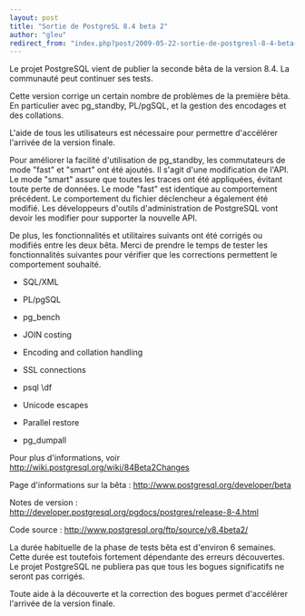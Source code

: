 ```yaml
---
layout: post
title: "Sortie de PostgreSL 8.4 beta 2"
author: "gleu"
redirect_from: "index.php?post/2009-05-22-sortie-de-postgresl-8-4-beta-2 "
---
```




Le projet PostgreSQL vient de publier la seconde bêta de la version 8.4. La communauté peut continuer ses tests.



Cette version corrige un certain nombre de problèmes de la première bêta. En particulier avec pg_standby, PL/pgSQL, et la gestion des encodages et des collations.



L'aide de tous les utilisateurs est nécessaire pour permettre d'accélérer l'arrivée de la version finale.



Pour améliorer la facilité d'utilisation de pg_standby, les commutateurs de mode "fast" et "smart" ont été ajoutés. Il s'agit d'une modification de l'API. Le mode "smart" assure que toutes les traces ont été appliquées, évitant toute perte de données. Le mode "fast" est identique au comportement précédent. Le comportement du fichier déclencheur a également été modifié. Les développeurs d'outils d'administration de PostgreSQL vont devoir les modifier pour supporter la nouvelle API.



De plus, les fonctionnalités et utilitaires suivants ont été corrigés ou modifiés entre les deux bêta. Merci de prendre le temps de tester les fonctionnalités suivantes pour vérifier que les corrections permettent le comportement souhaité.



* SQL/XML

* PL/pgSQL

* pg_bench

* JOIN costing

* Encoding and collation handling

* SSL connections

* psql \df

* Unicode escapes

* Parallel restore

* pg_dumpall



Pour plus d'informations, voir http://wiki.postgresql.org/wiki/84Beta2Changes



Page d'informations sur la bêta : http://www.postgresql.org/developer/beta



Notes de version : http://developer.postgresql.org/pgdocs/postgres/release-8-4.html



Code source : http://www.postgresql.org/ftp/source/v8.4beta2/



La durée habituelle de la phase de tests bêta est d'environ 6 semaines. Cette durée est toutefois fortement dépendante des erreurs découvertes. Le projet PostgreSQL ne publiera pas que tous les bogues significatifs ne seront pas corrigés.



Toute aide à la découverte et la correction des bogues permet d'accélérer l'arrivée de la version finale.